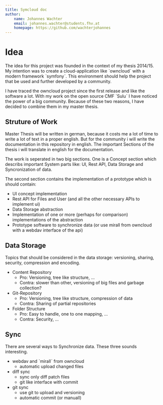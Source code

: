 ```yaml
---
title: Symcloud doc
author:
	name: Johannes Wachter
	email: johannes.wachter@students.fhv.at
	homepage: https://github.com/wachterjohannes
---
```


# Idea

The idea for this project was founded in the context of my thesis 2014/15. My intention was to create a cloud-application like ˋowncloudˋ with a modern framework ˋsymfonyˋ. This environment should help the project that be used and further developed by a community.

I have traced the owncloud project since the first release and like the software a lot. With my work on the open source CMF ˋSuluˋ I have noticed the power of a big community. Because of these two reasons, I have decided to combine them in my master thesis.

## Struture of Work

Master Thesis will be written in german, because it costs me a lot of time to write a lot of text in a proper english. But for the community i will write the documentation in this repository in english.
The important Sections of the thesis i will translate in english for the documentation.

The work is seperated in two big sections. One is a Concept section which describs important System parts like: UI, Rest API, Data Storage and Syncronization of data.

The second section contains the implementation of a prototype which is should contain:

* UI concept implementation
* Rest API for Files and User (and all the other necessary APIs to implement ui)
* Data Storage abstraction
* Implementation of one or more (perhaps for comparison) implementations of the abstraction
* Prototype software to synchronize data (or use mirall from owncloud with a webdav interface of the api)

## Data Storage

Topics that should be considered in the data storage: versioning, sharing, security, compression and encoding.

* Content Repository
  + Pro: Versioning, tree like structure, ...
  + Contra: slower than other, versioning of big files and garbage collection?
* Git-Repository
  + Pro: Versioning, tree like structure, compression of data 
  + Contra: Sharing of partial repositories
* Folder Structure
  + Pro: Easy to handle, one to one mapping, ...
  + Contra: Security, ...

## Sync

There are several ways to Synchronize data. These three sounds interesting.

* webdav and ˋmirallˋ from owncloud
  + automatic upload changed files
* diff sync
  + sync only diff patch files
  + git like interface with commit
* git sync
  + use git to upload and versioning
  + automatic commit (or manuall)
